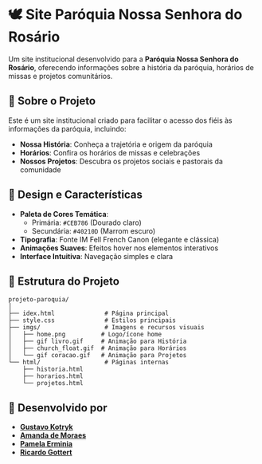 # 🕊️ Site Paróquia Nossa Senhora do Rosário

Um site institucional desenvolvido para a **Paróquia Nossa Senhora do Rosário**, oferecendo informações sobre a história da paróquia, horários de missas e projetos comunitários.

## 📖 Sobre o Projeto

Este é um site institucional criado para facilitar o acesso dos fiéis às informações da paróquia, incluindo:

- **Nossa História**: Conheça a trajetória e origem da paróquia
- **Horários**: Confira os horários de missas e celebrações
- **Nossos Projetos**: Descubra os projetos sociais e pastorais da comunidade

## 🎨 Design e Características

- **Paleta de Cores Temática**: 
  - Primária: `#CEB786` (Dourado claro)
  - Secundária: `#40210D` (Marrom escuro)
- **Tipografia**: Fonte IM Fell French Canon (elegante e clássica)
- **Animações Suaves**: Efeitos hover nos elementos interativos
- **Interface Intuitiva**: Navegação simples e clara

## 📁 Estrutura do Projeto

```
projeto-paroquia/
│
├── idex.html              # Página principal
├── style.css              # Estilos principais
├── imgs/                  # Imagens e recursos visuais
│   ├── home.png          # Logo/ícone home
│   ├── gif livro.gif     # Animação para História
│   ├── church_float.gif  # Animação para Horários
│   └── gif coracao.gif   # Animação para Projetos
└── html/                  # Páginas internas
    ├── historia.html
    ├── horarios.html
    └── projetos.html
```

## 🤝 Desenvolvido por 
- [**Gustavo Kotryk**](https://github.com/GustavoKotryk)
- [**Amanda de Moraes**]()
- [**Pamela Erminia**]()
- [**Ricardo Gottert**]()


